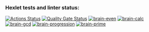 ### Hexlet tests and linter status:
[![Actions Status](https://github.com/Nadezhda18/qa-auto-engineer-javascript-project-44/actions/workflows/hexlet-check.yml/badge.svg)](https://github.com/Nadezhda18/qa-auto-engineer-javascript-project-44/actions)
[![Quality Gate Status](https://sonarcloud.io/api/project_badges/measure?project=Nadezhda18_qa-auto-engineer-javascript-project-44&metric=alert_status)](https://sonarcloud.io/summary/new_code?id=Nadezhda18_qa-auto-engineer-javascript-project-44)
[![brain-even](https://asciinema.org/a/LvSaWx7HWPZMEXOw77rTdljMV.svg)](https://asciinema.org/a/LvSaWx7HWPZMEXOw77rTdljMV)
[![brain-calc](https://asciinema.org/a/bbFpugTrPtFa4wLdRWYzkrvku.svg)](https://asciinema.org/a/bbFpugTrPtFa4wLdRWYzkrvku)
[![brain-gcd](https://asciinema.org/a/EwFt12gTIlLQg0uOoMbAzVl0i.svg)](https://asciinema.org/a/EwFt12gTIlLQg0uOoMbAzVl0i)
[![brain-progression](https://asciinema.org/a/RMCrJFigfA5YPsa17BsdGELHf.svg)](https://asciinema.org/a/RMCrJFigfA5YPsa17BsdGELHf)
[![brain-prime](https://asciinema.org/a/1xKKPs9Czz8O8OfqQtpMwyCoO.svg)](https://asciinema.org/a/1xKKPs9Czz8O8OfqQtpMwyCoO)
